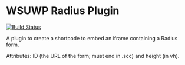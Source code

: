 # WSUWP Radius Plugin

[![Build Status](https://travis-ci.org/ssheilah/wsuwp-radius.svg?branch=master)](https://travis-ci.org/ssheilah/wsuwp-radius)

A plugin to create a shortcode to embed an iframe containing a Radius form. 

Attributes: ID (the URL of the form; must end in .scc) and height (in vh).